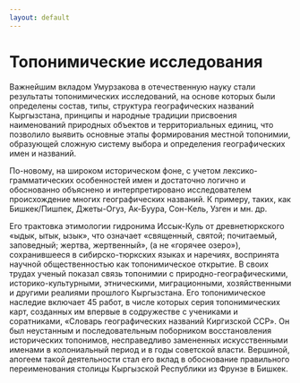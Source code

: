 ```yaml
---
layout: default
---
```


# Топонимические исследования

Важнейшим вкладом Умурзакова в отечественную науку стали результаты
топонимических исследований, на основе которых были определены состав, типы,
структура географических названий Кыргызстана, принципы и народные традиции
присвоения наименований природных объектов и территориальных единиц, что
позволило выявить основные этапы формирования местной топонимии,
образующей сложную систему выбора и определения географических имен и
названий.

По-новому, на широком историческом фоне, с учетом лексико-грамматических
особенностей имен и достаточно логично и обоснованно объяснено и
интерпретировано исследователем происхождение многих географических
названий. К примеру, таких, как Бишкек/Пишпек, Джеты-Огуз, Ак-Буура, Сон-Кель,
Узген и мн. др.

Его трактовка этимологии гидронима Иссык-Куль от древнетюркского «ыдык,
ытык, ызык», что означает «священный, святой; почитаемый, заповедный; жертва,
жертвенный», (а не «горячее озеро»), сохранившееся в сибирско-тюркских языках
и наречиях, воспринята научной общественностью как топонимическое открытие.
В своих трудах ученый показал связь топонимии с природно-географическими,
историко-культурными, этническими, миграционными, хозяйственными и другими
реалиями прошлого Кыргызстана. Его топонимическое наследие включает 45
работ, в числе которых серия топонимических карт, созданных им впервые в
содружестве с учениками и соратниками, «Словарь географических названий
Киргизской ССР». Он был неустанным и последовательным поборником
восстановления исторических топонимов, несправедливо замененных
искусственными именами в колониальный период и в годы советской власти.
Вершиной, апогеем такой деятельности стал его вклад в обоснование
правильного переименования столицы Кыргызской Республики из Фрунзе в
Бишкек.
